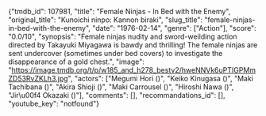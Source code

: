 {"tmdb_id": 107981, "title": "Female Ninjas - In Bed with the Enemy", "original_title": "Kunoichi ninpo: Kannon biraki", "slug_title": "female-ninjas-in-bed-with-the-enemy", "date": "1976-02-14", "genre": ["Action"], "score": "0.0/10", "synopsis": "Female ninjas nudity and sword-weilding action directed by Takayuki Miyagawa is bawdy and thrilling! The female ninjas are sent undercover (sometimes under bed covers) to investigate the disappearance of a gold chest.", "image": "https://image.tmdb.org/t/p/w185_and_h278_bestv2/hweNNVk6uPTIGPMmZD53RvZKLh3.jpg", "actors": ["Megumi Hori ()", "Keiko Kinugasa ()", "Maki Tachibana ()", "Akira Shioji ()", "Maki Carrousel ()", "Hiroshi Nawa ()", "Jir\u00f4 Okazaki ()"], "comments": [], "recommandations_id": [], "youtube_key": "notfound"}